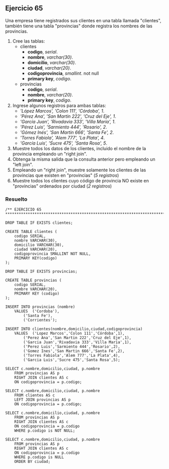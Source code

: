 ## Ejercicio 65

Una empresa tiene registrados sus clientes en una tabla llamada "clientes", también tiene una tabla "provincias" donde registra los nombres de las provincias.

1. Cree las tablas:
	* clientes
		* **codigo**, *serial*.
		* **nombre**, *varchar(30)*.
		* **domicilio**, *varchar(30)*.
		* **ciudad**, *varchar(20)*.
		* **codigoprovincia**, *smallint*. not null
		* **primary key**, *codigo*.
	* provincias
		* **codigo**, *serial*.
		* **nombre**, *varchar(20)*.
		* **primary key**, *codigo*.
2. Ingrese algunos registros para ambas tablas:
	* *'López Marcos', 'Colon 111', 'Córdoba', 1*.
	* *'Pérez Ana', 'San Martin 222', 'Cruz del Eje', 1*.
	* *'García Juan', 'Rivadavia 333', 'Villa María', 1*.
	* *'Pérez Luis', 'Sarmiento 444', 'Rosario', 2*.
	* *'Gómez Inés', 'San Martin 666', 'Santa Fe', 2*.
	* *'Torres Fabiola', 'Alem 777', 'La Plata', 4*.
	* *'García Luis', 'Sucre 475', 'Santa Rosa', 5*.
3. Muestre todos los datos de los clientes, incluido el nombre de la provincia empleando un "right join".
4. Obtenga la misma salida que la consulta anterior pero empleando un "left join".
5. Empleando un "right join", muestre solamente los clientes de las provincias que existen en "provincias" (*5 registros*)
6. Muestre todos los clientes cuyo código de provincia NO existe en "provincias" ordenados por ciudad (*2 registros*)


### Resuelto	
``` 			
/** EJERCICIO 65
******************************************************************************/

DROP TABLE IF EXISTS clientes;

CREATE TABLE clientes (
	codigo SERIAL,
	nombre VARCHAR(30),
	domicilio VARCHAR(30),
	ciudad VARCHAR(20),
	codigoprovincia SMALLINT NOT NULL,
	PRIMARY KEY(codigo)
);

DROP TABLE IF EXISTS provincias;

CREATE TABLE provincias (
	codigo SERIAL,
	nombre VARCHAR(20),
	PRIMARY KEY (codigo)
);

INSERT INTO provincias (nombre) 
	VALUES	('Cordoba'),
		('Santa Fe'),
		('Corrientes');
		
INSERT INTO clientes(nombre,domicilio,ciudad,codigoprovincia) 
	VALUES	('Lopez Marcos','Colon 111','Córdoba',1),
		('Perez Ana','San Martin 222','Cruz del Eje',1),
		('Garcia Juan','Rivadavia 333','Villa Maria',1),
		('Perez Luis','Sarmiento 444','Rosario',2),
		('Gomez Ines','San Martin 666','Santa Fe',2), 
		('Torres Fabiola','Alem 777','La Plata',4),
		('Garcia Luis','Sucre 475','Santa Rosa',5);
		
SELECT c.nombre,domicilio,ciudad, p.nombre
	FROM provincias AS p
	RIGHT JOIN clientes AS c
	ON codigoprovincia = p.codigo;
	
SELECT c.nombre,domicilio,ciudad, p.nombre
	FROM clientes AS c
	LEFT JOIN provincias AS p
	ON codigoprovincia = p.codigo;
	
SELECT c.nombre,domicilio,ciudad, p.nombre
	FROM provincias AS p
	RIGHT JOIN clientes AS c
	ON codigoprovincia = p.codigo
	WHERE p.codigo is NOT NULL;

SELECT c.nombre,domicilio,ciudad, p.nombre
	FROM provincias AS p
	RIGHT JOIN clientes AS c
	ON codigoprovincia = p.codigo
	WHERE p.codigo is NULL
	ORDER BY ciudad;


``` 			
